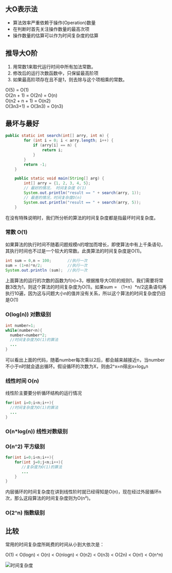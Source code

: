## 大O表示法
- 算法效率严重依赖于操作(Operation)数量  
- 在判断时首先关注操作数量的最高次项  
- 操作数量的估算可以作为时间复杂度的估算   


## 推导大O阶   
1. 用常数1来取代运行时间中所有加法常数。  
2. 修改后的运行次数函数中，只保留最高阶项   
3. 如果最高阶项存在且不是1，则去除与这个项相乘的常数。   


O(5) = O(1)   
O(2n + 1) = O(2n) = O(n)   
O(n2 + n + 1) = O(n2)    
O(3n3+1) = O(3n3) = O(n3)     

## 最坏与最好   
```java
public static int search(int[] arry, int n) {
        for (int i = 0; i < arry.length; i++) {
            if (arry[i] == n) {
                return i;
            }
        }
        return -1;
    }

    public static void main(String[] arg) {
        int[] arry = {1, 2, 3, 4, 5};
        // 最好的情况， 时间复杂度 O(1)
        System.out.println("result == " + search(arry, 1));
        // 最差的情况，时间复杂度O(n)
        System.out.println("result == " + search(arry, 5));
    }
```
在没有特殊说明时，我们所分析的算法的时间复杂度都是指最坏时间复杂度。  


### 常数 O(1)
如果算法的执行时间不随着问题规模n的增加而增长，即使算法中有上千条语句，其执行时间也不过是一个较大的常数。此类算法的时间复杂度是O(1)。    
```java
int sum = 0,n = 100;       //执行一次  
sum = (1+n)*n/2;           //执行一次  
System.out.println (sum);  //执行一次
```
上面算法的运行的次数的函数为f(n)=3，根据推导大O阶的规则1，我们需要将常数3改为1，则这个算法的时间复杂度为O(1)。如果sum = （1+n）*n/2这条语句再执行10遍，因为这与问题大小n的值并没有关系，所以这个算法的时间复杂度仍旧是O(1)    

### O(log(n)) 对数级别
```java
int number=1;
while(number<n){
  number=number*2;
  //时间复杂度为O(1)的算法
  ...
}
```  
可以看出上面的代码，随着number每次乘以2后，都会越来越接近n，当number不小于n时就会退出循环。假设循环的次数为X，则由2^x=n得出x=log₂n

### 线性时间 O(n)
线性阶主要要分析循环结构的运行情况   
```java
for(int i=0;i<n;i++){
  //时间复杂度为O(1)的算法
  ...
}
```

### O(n*log(n)) 线性对数级别


### O(n^2) 平方级别
```java
for(int i=0;i<n;i++){   
    for(int j=0;j<n;i++){
       //复杂度为O(1)的算法
       ...
    }
}
```  
内层循环的时间复杂度在讲到线性阶时就已经得知是O(n)，现在经过外层循环n次，那么这段算法的时间复杂度则为O(n²)。  

### O(2^n) 指数级别  

## 比较  
常用的时间复杂度所耗费的时间从小到大依次是：

O(1) < O(logn) < O(n) < O(nlogn) < O(n2) < O(n3) < O(2n) < O(n!) < O(n^n)

![时间复杂度](https://pic1.zhimg.com/v2-a1387c0df75b3bc0fc81285efd0fed70_b.jpg)
